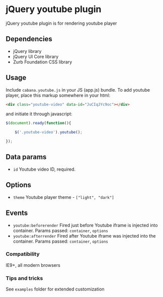 # jQuery youtube plugin

jQuery youtube plugin is for rendering youtube player

## Dependencies
* jQuery library
* jQuery UI Core library
* Zurb Foundation CSS library

## Usage
Include `cabana.youtube.js` in your JS (app.js) bundle.
To add youtube player, place this markup somewhere in your html:
```html
<div class="youtube-video" data-id="JuCIqJYc9oc"></div>
```
and initiate it through javascript:
```js
$(document).ready(function(){

	$('.youtube-video').youtube();

});
```

## Data params
* `id` Youtube video ID, required.

## Options
* `theme` Youtube player theme - `["light", "dark"]`

## Events
* `youtube:beforerender` Fired just before Youtube iframe is injected into container. Params passed: `container`, `options`
* `youtube:afterrender` Fired after Youtube iframe was injected into the container. Params passed: `container`, `options`

### Compatibility
IE9+, all modern browsers

### Tips and tricks
See `examples` folder for extended customization

